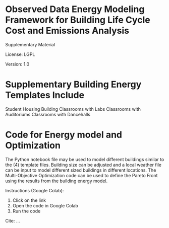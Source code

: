 # Observed Data Energy Modeling Framework for Building Life Cycle Cost and Emissions Analysis

Supplementary Material

License: LGPL

Version: 1.0

# Supplementary Building Energy Templates Include
Student Housing Building
Classrooms with Labs
Classrooms with Auditoriums
Classrooms with Dancehalls

# Code for Energy model and Optimization
The Python notebook file may be used to model different buildings similar to the (4) template files.  Building size can be adjusted and a local weather file can be input to model different sized buildings in different locations.  The Multi-Objective Optimization code can be used to define the Pareto Front using the results from the building energy model.

Instructions (Google Colab):
1) Click on the link
2) Open the code in Google Colab
3) Run the code

Cite: ...
